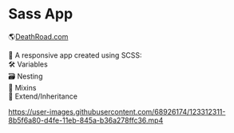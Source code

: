 # Sass App
🌎[DeathRoad.com](https://sass-app.vercel.app/) <br>

📣 A responsive app created using SCSS: <br>
🛠 Variables <br>
🗃 Nesting <br>
🧪 Mixins <br>
🧬 Extend/Inheritance



https://user-images.githubusercontent.com/68926174/123312311-8b5f6a80-d4fe-11eb-845a-b36a278ffc36.mp4

